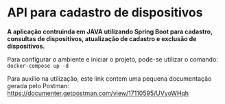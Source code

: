 # API para cadastro de dispositivos

**A aplicação contruinda em JAVA utilizando Spring Boot para cadastro, consultas de dispositivos, atualização de cadastro e exclusão de dispositivos.**

Para configurar o ambiente e iniciar o projeto, pode-se utilizar o comando: `docker-compose up -d`

Para auxilio na utilização, este link contem uma pequena documentação gerada pelo Postman:
https://documenter.getpostman.com/view/17110595/UVyoWHqh
